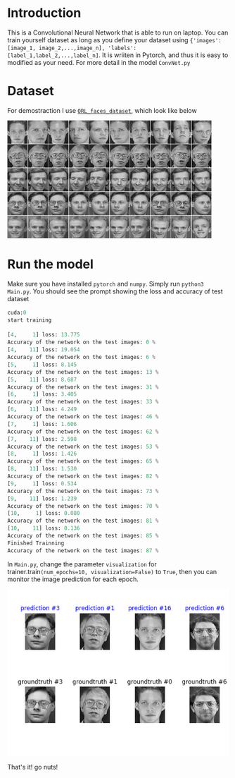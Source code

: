 # Introduction
This is a Convolutional Neural Network that is able to run on laptop. You can train yourself dataset as long as you define your dataset using ```{'images':[image_1, image_2,...,image_n], 'labels': [label_1,label_2,...,label_n]```. It is wriiten in Pytorch, and thus it is easy to modified as your need. For more detail in the model ```ConvNet.py```

# Dataset
For demostraction I use [```ORL_faces_dataset```](https://www.cl.cam.ac.uk/research/dtg/attarchive/facedatabase.html), which look like below

![](Example-images-from-the-ORL-facial-database.png?raw=true)

# Run the model
Make sure you have installed ```pytorch``` and ```numpy```. Simply run ```python3 Main.py```. You should see the prompt showing the loss and accuracy of test dataset
```python
cuda:0
start training

[4,     1] loss: 13.775
Accuracy of the network on the test images: 0 %
[4,    11] loss: 19.054
Accuracy of the network on the test images: 6 %
[5,     1] loss: 8.145
Accuracy of the network on the test images: 13 %
[5,    11] loss: 8.687
Accuracy of the network on the test images: 31 %
[6,     1] loss: 3.405
Accuracy of the network on the test images: 33 %
[6,    11] loss: 4.249
Accuracy of the network on the test images: 46 %
[7,     1] loss: 1.606
Accuracy of the network on the test images: 62 %
[7,    11] loss: 2.598
Accuracy of the network on the test images: 53 %
[8,     1] loss: 1.426
Accuracy of the network on the test images: 65 %
[8,    11] loss: 1.530
Accuracy of the network on the test images: 82 %
[9,     1] loss: 0.534
Accuracy of the network on the test images: 73 %
[9,    11] loss: 1.239
Accuracy of the network on the test images: 70 %
[10,     1] loss: 0.080
Accuracy of the network on the test images: 81 %
[10,    11] loss: 0.136
Accuracy of the network on the test images: 85 %
Finished Trainning
Accuracy of the network on the test images: 87 %
```

In  ```Main.py```, change the parameter ```visualization``` for trainer.train```(num_epochs=10, visualization=False)``` to ```True```, then you can monitor the image prediction for each epoch.

![](prediction.png?raw=true)

That's it! go nuts!